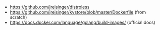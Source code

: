 * https://github.com/jreisinger/distroless
* https://github.com/jreisinger/kvstore/blob/master/Dockerfile (from scratch)
* https://docs.docker.com/language/golang/build-images/ (official docs)
